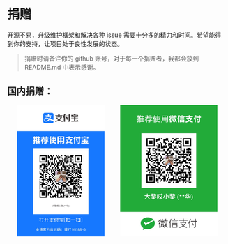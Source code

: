 # 捐赠

开源不易，升级维护框架和解决各种 issue 需要十分多的精力和时间。希望能得到你的支持，让项目处于良性发展的状态。

> 捐赠时请备注你的 github 账号，对于每一个捐赠者，我都会放到 README.md 中表示感谢。

## 国内捐赠：

<center>
<img src="./alipay.jpg" width="40%" />
&emsp;&emsp;
<img src="./wepay.jpg" width="44.2%" />
</center>
